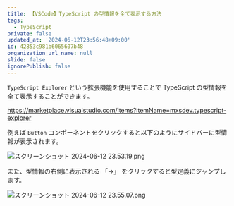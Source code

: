 ```yaml
---
title: 【VSCode】TypeScript の型情報を全て表示する方法
tags:
  - TypeScript
private: false
updated_at: '2024-06-12T23:56:48+09:00'
id: 42853c981b6065607b48
organization_url_name: null
slide: false
ignorePublish: false
---
```

`TypeScript Explorer` という拡張機能を使用することで TypeScript の型情報を全て表示することができます。

https://marketplace.visualstudio.com/items?itemName=mxsdev.typescript-explorer

例えば `Button` コンポーネントをクリックすると以下のようにサイドバーに型情報が表示されます。

![スクリーンショット 2024-06-12 23.53.19.png](https://qiita-image-store.s3.ap-northeast-1.amazonaws.com/0/2342443/ac6ce78f-f9d1-564a-9254-002ad5cc9d0e.png)

また、型情報の右側に表示される 「→」 をクリックすると型定義にジャンプします。

![スクリーンショット 2024-06-12 23.55.07.png](https://qiita-image-store.s3.ap-northeast-1.amazonaws.com/0/2342443/8fa59bfb-f2d8-1076-fbf6-8eb24cb71245.png)
